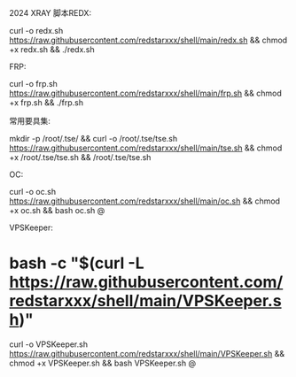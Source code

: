 2024 XRAY 脚本REDX:

curl -o redx.sh https://raw.githubusercontent.com/redstarxxx/shell/main/redx.sh && chmod +x redx.sh && ./redx.sh

FRP:

curl -o frp.sh https://raw.githubusercontent.com/redstarxxx/shell/main/frp.sh && chmod +x frp.sh && ./frp.sh

常用要具集:

mkdir -p /root/.tse/ && curl -o /root/.tse/tse.sh https://raw.githubusercontent.com/redstarxxx/shell/main/tse.sh && chmod +x /root/.tse/tse.sh && /root/.tse/tse.sh

OC:

curl -o oc.sh https://raw.githubusercontent.com/redstarxxx/shell/main/oc.sh && chmod +x oc.sh && bash oc.sh @ 

VPSKeeper:

# bash -c "$(curl -L https://raw.githubusercontent.com/redstarxxx/shell/main/VPSKeeper.sh)"
curl -o VPSKeeper.sh https://raw.githubusercontent.com/redstarxxx/shell/main/VPSKeeper.sh && chmod +x VPSKeeper.sh && bash VPSKeeper.sh @ 
